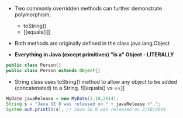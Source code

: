 - Two commonly overridden methods can further demonstrate polymorphism,
	- toString()
	- [[equals()]]
- Both methods are originally defined in the class java.lang.Object

- **Everything in Java (except primitives) "is a" Object - LITERALLY**

```Java
public class Person{}
public class Person extends Object{}
```

- String class uses toString() method to allow any object to be added (concatenated) to a String.
![[equals() vs ==]]

```Java
MyDate javaRelease = new MyDate(3,18,2014);
String s = "Java SE 8 was released on " + javaRelease +".";
System.out.println(s); // Java SE 8 was released on 3/18/2014

```